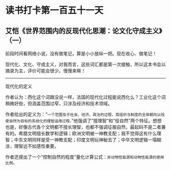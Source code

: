 读书打卡第一百五十一天
===

艾恺《世界范围内的反现代化思潮：论文化守成主义》（一）
---

前段时间看网络小说，没有做笔记，算是小小放纵一把。现在收心、做笔记！

现代化、文化、守成主义，对我而言，这些词汇都是第一次接触，所以这本书会以摘录为主，评价可能会很少。慢慢来嘛！

----

现代化的定义

作者认为：西化这个词跟没说一样，法国的现代化过程能说西化么？工业化这个词稍微好些，但涵盖范围过窄，只涉及经济和技术领域。

作者给出的定义为：“`一个范围及于社会、经济、政治的过程，其组织与制度的全体朝向以役使自然为目标的系统化的理智运用过程。`”他强调了“擅理智”和“役自然”两个特征。想想也是，好像古代各个文明都不擅长理智，也都不强调征服自然，最起码不是二者兼有的。希腊文明擅长数学和逻辑；欧洲文明被一神教支配；我不觉得这有什么理智；中东文明同样是受一神教支配；印度文明玩神秘去了；中华文明逻辑一塌糊涂，理智远不如感性重要。

作者还提出了一个“控制自然的程度”量化计算公式：`非动物性能源和动物性能源的使用比例。`